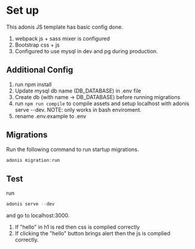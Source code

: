 # Set up
This adonis JS template has basic config done.
1. webpack js + sass mixer is configured
2. Bootstrap css + js
3. Configured to use mysql in dev and pg during production.

## Additional Config
1. run npm install
2. Update mysql db name (DB_DATABASE) in .env file
3. Create db (with name -> DB_DATABASE) before running migrations
4. run ```npm run compile``` to compile assets and setup localhost with adonis serve --dev. NOTE: only works in bash enviroment.
5. rename .env.example to .env

## Migrations
Run the following command to run startup migrations.

```js
adonis migration:run
```

## Test
run
```js
adonis serve --dev
```
and go to localhost:3000.
1. If "hello" in h1 is red then css is complied correctly
2. If clicking the "hello" button brings alert then the js is complied correctly.
